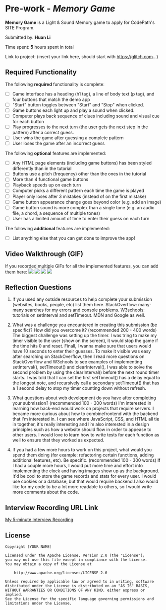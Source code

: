 # Pre-work - *Memory Game*

**Memory Game** is a Light & Sound Memory game to apply for CodePath's SITE Program. 

Submitted by: **Huan Li**

Time spent: **5** hours spent in total

Link to project: (insert your link here, should start with https://glitch.com...)

## Required Functionality

The following **required** functionality is complete:

* [ ] Game interface has a heading (h1 tag), a line of body text (p tag), and four buttons that match the demo app
* [ ] "Start" button toggles between "Start" and "Stop" when clicked. 
* [ ] Game buttons each light up and play a sound when clicked. 
* [ ] Computer plays back sequence of clues including sound and visual cue for each button
* [ ] Play progresses to the next turn (the user gets the next step in the pattern) after a correct guess. 
* [ ] User wins the game after guessing a complete pattern
* [ ] User loses the game after an incorrect guess

The following **optional** features are implemented:

* [ ] Any HTML page elements (including game buttons) has been styled differently than in the tutorial
* [ ] Buttons use a pitch (frequency) other than the ones in the tutorial
* [ ] More than 4 functional game buttons
* [ ] Playback speeds up on each turn
* [ ] Computer picks a different pattern each time the game is played
* [ ] Player only loses after 3 mistakes (instead of on the first mistake)
* [ ] Game button appearance change goes beyond color (e.g. add an image)
* [ ] Game button sound is more complex than a single tone (e.g. an audio file, a chord, a sequence of multiple tones)
* [ ] User has a limited amount of time to enter their guess on each turn

The following **additional** features are implemented:

- [ ] List anything else that you can get done to improve the app!

## Video Walkthrough (GIF)

If you recorded multiple GIFs for all the implemented features, you can add them here:
![](gif1-link-here)
![](gif2-link-here)
![](gif3-link-here)
![](gif4-link-here)

## Reflection Questions
1. If you used any outside resources to help complete your submission (websites, books, people, etc) list them here. 
StackOverflow: many-many searches for my errors and console problems.
W3schools: tutorials on setInterval and setTimeout.
MDN and Google as well.

2. What was a challenge you encountered in creating this submission (be specific)? How did you overcome it? (recommended 200 - 400 words) 
The biggest challenge was setting up the timer. I was tring to make my timer visible to the user (show on the screen),  it would stop the game if the time hits 0 and reset. Finall, I wanna make sure that users would have 10 seconds to enter their guesses. To make it visible was easy after searching on StackOverflow, then I read more questions on StackOverflow and W3chools to see examples of implementing setInterval(), setTimeout() and clearInterval(), I was able to solve the second problem by using the clearInterval() before the next round timer starts. I was told that I can set the first setTimeout() has a delay equal to the longest note, and recursively call a secondary setTimeout() that has a 1 second delay to stop my timer counting down without refresh.

3. What questions about web development do you have after completing your submission? (recommended 100 - 300 words) 
 I'm interested in learning how back-end would work on projects that require servers.  I became more curious about how to combinefrontend with the backend that I'm interested in. I can see where JavaScript, CSS, and HTML all tie in together, it's really interesting and I’m also interested in a design principles such as how a website should flow in order to appease to other users. I would love to learn how to write tests for each function as well to ensure that they worked as expected.

4. If you had a few more hours to work on this project, what would you spend them doing (for example: refactoring certain functions, adding additional features, etc). Be specific. (recommended 100 - 300 words) 
If I had a couple more hours, I would put more time and effort into implementing the clock and having images show up as the background. It'd be cool to store the game records and stats for every user. I would use cookies or a database, but that would require backend.I also would like for my code to be a lot more readable to others, so I would write more comments about the code. 


## Interview Recording URL Link

[My 5-minute Interview Recording](your-link-here)


## License

    Copyright [YOUR NAME]

    Licensed under the Apache License, Version 2.0 (the "License");
    you may not use this file except in compliance with the License.
    You may obtain a copy of the License at

        http://www.apache.org/licenses/LICENSE-2.0

    Unless required by applicable law or agreed to in writing, software
    distributed under the License is distributed on an "AS IS" BASIS,
    WITHOUT WARRANTIES OR CONDITIONS OF ANY KIND, either express or implied.
    See the License for the specific language governing permissions and
    limitations under the License.
